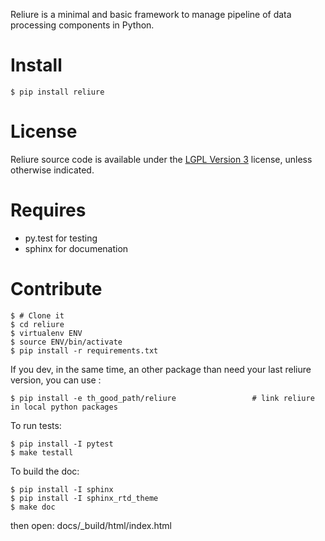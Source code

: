Reliure is a minimal and basic framework to manage pipeline of data processing
components in Python.


Install
======

    $ pip install reliure

License
=======

Reliure source code is available under the [LGPL Version 3](http://www.gnu.org/licenses/lgpl.txt) license, unless otherwise indicated.


Requires
=======

* py.test for testing
* sphinx for documenation

Contribute
==========

    $ # Clone it
    $ cd reliure
    $ virtualenv ENV
    $ source ENV/bin/activate
    $ pip install -r requirements.txt

If you dev, in the same time, an other package than need your last reliure version, you can use : 

    $ pip install -e th_good_path/reliure                 # link reliure in local python packages

To run tests:

    $ pip install -I pytest
    $ make testall

To build the doc:

    $ pip install -I sphinx
    $ pip install -I sphinx_rtd_theme
    $ make doc

then open: docs/_build/html/index.html